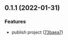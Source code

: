 ## 0.1.1 (2022-01-31)


### Features

* publish project ([73baea7](https://github.com/wibus-wee/wc-lantern/commit/73baea79c3ff00f96833ad3ac4155237a4ef8a39))



